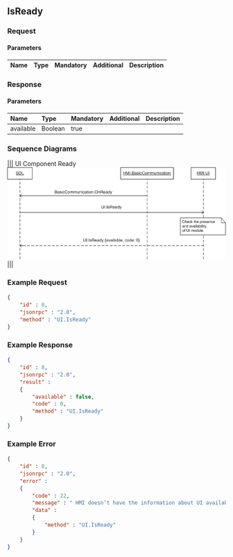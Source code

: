 ## IsReady


### Request

#### Parameters

|Name|Type|Mandatory|Additional|Description|
|:---|:---|:--------|:---------|:----------|

### Response

#### Parameters

|Name|Type|Mandatory|Additional|Description|
|:---|:---|:--------|:---------|:----------|
|available|Boolean|true|||

### Sequence Diagrams
|||
UI Component Ready
![IsReady](./assets/IsReady.png)
|||

### Example Request

```json
{
	"id" : 8,
	"jsonrpc" : "2.0",
	"method" : "UI.IsReady"
}
```
### Example Response

```json
{
	"id" : 8,
	"jsonrpc" : "2.0",
	"result" :
	{
		"available" : false,
		"code" : 0,
		"method" : "UI.IsReady"
	}
}
```

### Example Error

```json
{
	"id" : 8,
	"jsonrpc" : "2.0",
	"error" :
	{
		"code" : 22,
		"message" : " HMI doesn’t have the information about UI availability or some failure occurred ",
		"data" :
		{
			"method" : "UI.IsReady"
		}
	}
}
```
